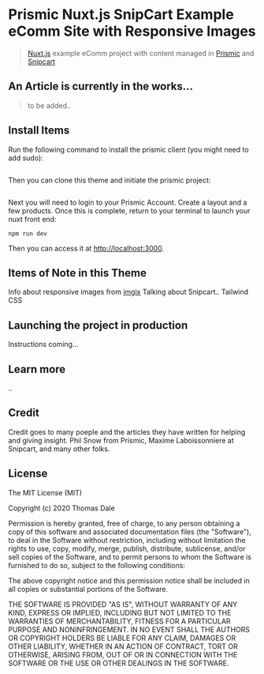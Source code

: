 # Prismic Nuxt.js SnipCart Example eComm Site with Responsive Images

> [Nuxt.js](https://nuxtjs.org) example eComm project with content managed in [Prismic](https://prismic.io) and [Snipcart](https://snipcart.com)

## An Article is currently in the works...

> to be added..


## Install Items

Run the following command to install the prismic client (you might need to add sudo):

``` npm install -g prismic-cli
```
Then you can clone this theme and initiate the prismic project:

```prismic theme --theme-url https://github.com/daletom/nuxtjs-ecomm.git --conf nuxt.config.js
```

Next you will need to login to your Prismic Account.  Create a layout and a few products.  Once this is complete, return to your terminal to launch your nuxt front end:

```npm run dev```

Then you can access it at [http://localhost:3000](http://localhost:3000).

## Items of Note in this Theme

Info about responsive images from [imgix](https://www.imgix.com)
Talking about Snipcart..
Tailwind CSS

## Launching the project in production

Instructions coming...

## Learn more

..

## Credit
Credit goes to many poeple and the articles they have written for helping and giving insight. Phil Snow from Prismic, Maxime Laboissonniere at Snipcart, and many other folks.

## License

The MIT License (MIT)

Copyright (c) 2020 Thomas Dale

Permission is hereby granted, free of charge, to any person obtaining a copy of this software and associated documentation files (the "Software"), to deal in the Software without restriction, including without limitation the rights to use, copy, modify, merge, publish, distribute, sublicense, and/or sell copies of the Software, and to permit persons to whom the Software is furnished to do so, subject to the following conditions:

The above copyright notice and this permission notice shall be included in all copies or substantial portions of the Software.

THE SOFTWARE IS PROVIDED "AS IS", WITHOUT WARRANTY OF ANY KIND, EXPRESS OR IMPLIED, INCLUDING BUT NOT LIMITED TO THE WARRANTIES OF MERCHANTABILITY, FITNESS FOR A PARTICULAR PURPOSE AND NONINFRINGEMENT. IN NO EVENT SHALL THE AUTHORS OR COPYRIGHT HOLDERS BE LIABLE FOR ANY CLAIM, DAMAGES OR OTHER LIABILITY, WHETHER IN AN ACTION OF CONTRACT, TORT OR OTHERWISE, ARISING FROM, OUT OF OR IN CONNECTION WITH THE SOFTWARE OR THE USE OR OTHER DEALINGS IN THE SOFTWARE.
